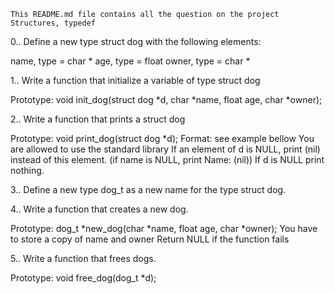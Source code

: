 	This README.md file contains all the question on the project Structures, typedef

0..
	Define a new type struct dog with the following elements:

name, type = char *
age, type = float
owner, type = char *

1..
	Write a function that initialize a variable of type struct dog

Prototype: void init_dog(struct dog *d, char *name, float age, char *owner);

2..
	Write a function that prints a struct dog

Prototype: void print_dog(struct dog *d);
Format: see example bellow
You are allowed to use the standard library
If an element of d is NULL, print (nil) instead of this element. (if name is NULL, print Name: (nil))
If d is NULL print nothing.

3..
	Define a new type dog_t as a new name for the type struct dog.


4..
	Write a function that creates a new dog.

Prototype: dog_t *new_dog(char *name, float age, char *owner);
You have to store a copy of name and owner
Return NULL if the function fails

5..
	Write a function that frees dogs.

Prototype: void free_dog(dog_t *d);
